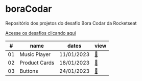 # boraCodar

Repositório dos projetos do desafio Bora Codar da Rocketseat

[Acesse os desafios clicando aqui](https://boracodar.dev)

<table>
    <thead>
      <tr>
        <th>#</th>
        <th>name</th>
        <th>dates</th>
        <th>view</th>
      </tr>
    </thead>
    <tbody>
      <tr>
        <td>01</td>
        <td>Music Player</td>
        <td>11/01/2023</td>
        <td><a href="desafio01-player-de-musica">🔗</a></td>
      </tr>
      <tr>
        <td>02</td>
        <td>Product Cards</td>
        <td>18/01/2023</td>
        <td><a href="desafio02-card-de-produto">🔗</a></td>
      </tr>
      <tr>
        <td>03</td>
        <td>Buttons</td>
        <td>24/01/2023</td>
        <td><a href="desafio03-botoes-cursores">🔗</a></td>
      </tr>
    </tbody>
